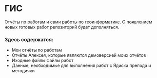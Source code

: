 # ГИС
Отчёты по работам и сами работы по геоинформатике.
С появлением новых готовых работ репозиторий будет дополняться.

### Здесь содержатся:

- Мои отчёты по работам
- Отчёты Алексея, которые являются демоверсией моих отчётов
- Иходные файлы файлы работ
- Данные, необходимые для выполнения работ с Ядиска препода и методички
